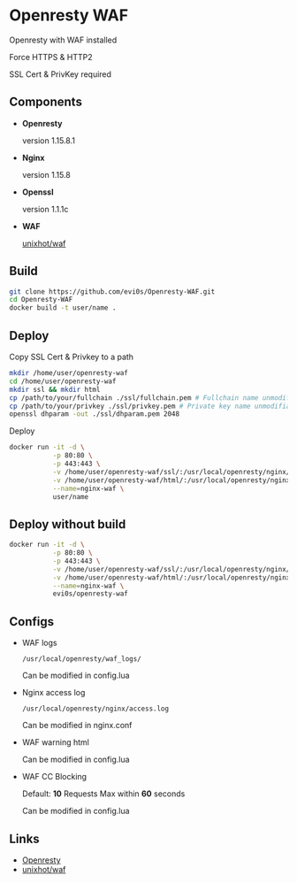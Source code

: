 # Openresty WAF

Openresty with WAF installed

Force HTTPS & HTTP2

SSL Cert & PrivKey required

## Components

* **Openresty**
  
  version 1.15.8.1

* **Nginx**
  
  version 1.15.8

* **Openssl**

  version 1.1.1c
  
* **WAF**

  [unixhot/waf](https://github.com/unixhot/waf)

## Build

```bash
git clone https://github.com/evi0s/Openresty-WAF.git
cd Openresty-WAF
docker build -t user/name .
```

## Deploy

Copy SSL Cert & Privkey to a path

```bash
mkdir /home/user/openresty-waf
cd /home/user/openresty-waf
mkdir ssl && mkdir html
cp /path/to/your/fullchain ./ssl/fullchain.pem # Fullchain name unmodifiable
cp /path/to/your/privkey ./ssl/privkey.pem # Private key name unmodifiable
openssl dhparam -out ./ssl/dhparam.pem 2048
```

Deploy

```bash
docker run -it -d \
           -p 80:80 \
           -p 443:443 \
           -v /home/user/openresty-waf/ssl/:/usr/local/openresty/nginx/ssl/:ro \
           -v /home/user/openresty-waf/html/:/usr/local/openresty/nginx/html/ \
           --name=nginx-waf \
           user/name
```

## Deploy without build

```bash
docker run -it -d \
           -p 80:80 \
           -p 443:443 \
           -v /home/user/openresty-waf/ssl/:/usr/local/openresty/nginx/ssl/:ro \
           -v /home/user/openresty-waf/html/:/usr/local/openresty/nginx/html/ \
           --name=nginx-waf \
           evi0s/openresty-waf
```

## Configs

* WAF logs

  ```
  /usr/local/openresty/waf_logs/
  ```

  Can be modified in config.lua
  
* Nginx access log

  ```
  /usr/local/openresty/nginx/access.log
  ```
  
  Can be modified in nginx.conf
  
* WAF warning html

  Can be modified in config.lua
  
* WAF CC Blocking

  Default: **10** Requests Max within **60** seconds
  
  Can be modified in config.lua
  
## Links

* [Openresty](http://openresty.org/cn/)
* [unixhot/waf](https://github.com/unixhot/waf)

